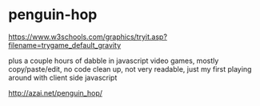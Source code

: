 # penguin-hop

https://www.w3schools.com/graphics/tryit.asp?filename=trygame_default_gravity 

plus a couple hours of dabble in javascript video games, mostly copy/paste/edit, no code clean up, not very readable, just my first playing around with client side javascript 


http://azai.net/penguin_hop/
